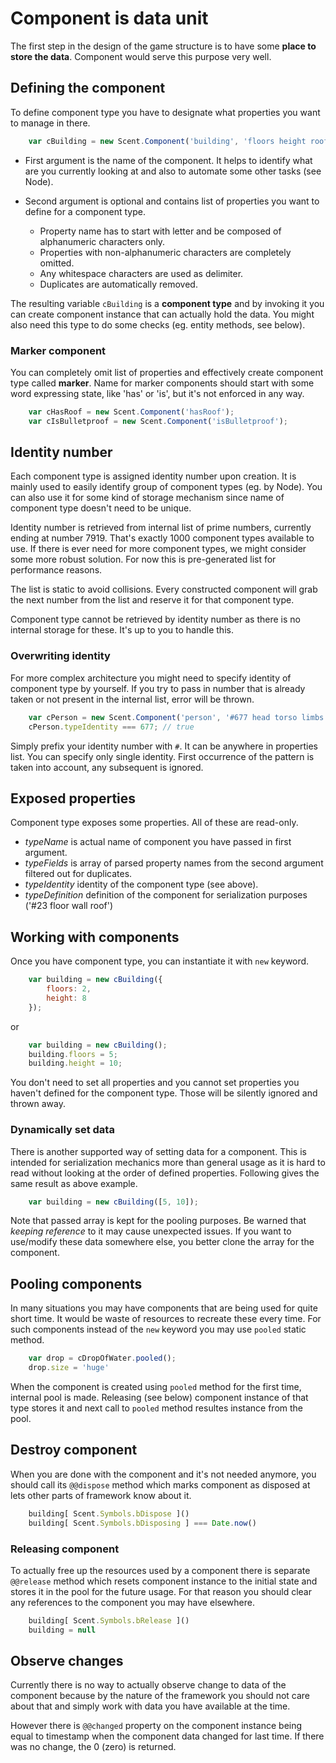 # Component is data unit

The first step in the design of the game structure is to have some **place to store the data**. Component would serve this purpose very well.

## Defining the component

To define component type you have to designate what properties you want to manage in there.

```js
	var cBuilding = new Scent.Component('building', 'floors height roofType');
```

 * First argument is the name of the component. It helps to identify what are you currently looking at and also to automate some other tasks (see Node).

 * Second argument is optional and contains list of properties you want to define for a component type.

   - Property name has to start with letter and be composed of alphanumeric characters only.
   - Properties with non-alphanumeric characters are completely omitted.
   - Any whitespace characters are used as delimiter.
   - Duplicates are automatically removed.

The resulting variable `cBuilding` is a **component type** and by invoking it you can create component instance that can actually hold the data. You might also need this type to do some checks (eg. entity methods, see below).

### Marker component

You can completely omit list of properties and effectively create component type called **marker**. Name for marker components should start with some word expressing state, like 'has' or 'is', but it's not enforced in any way.

```js
	var cHasRoof = new Scent.Component('hasRoof');
	var cIsBulletproof = new Scent.Component('isBulletproof');
```

## Identity number

Each component type is assigned identity number upon creation. It is mainly used to easily identify group of component types (eg. by Node). You can also use it for some kind of storage mechanism since name of component type doesn't need to be unique.

Identity number is retrieved from internal list of prime numbers, currently ending at number 7919. That's exactly 1000 component types available to use. If there is ever need for more component types, we might consider some more robust solution. For now this is pre-generated list for performance reasons.

The list is static to avoid collisions. Every constructed component will grab the next number from the list and reserve it for that component type.

Component type cannot be retrieved by identity number as there is no internal storage for these. It's up to you to handle this.

### Overwriting identity

For more complex architecture you might need to specify identity of component type by yourself. If you try to pass in number that is already taken or not present in the internal list, error will be thrown.

```js
	var cPerson = new Scent.Component('person', '#677 head torso limbs #1');
	cPerson.typeIdentity === 677; // true
```

Simply prefix your identity number with `#`. It can be anywhere in properties list. You can specify only single identity. First occurrence of the pattern is taken into account, any subsequent is ignored.

## Exposed properties

Component type exposes some properties. All of these are read-only.

 * *typeName* is actual name of component you have passed in first argument.
 * *typeFields* is array of parsed property names from the second argument filtered out for duplicates.
 * *typeIdentity* identity of the component type (see above).
 * *typeDefinition* definition of the component for serialization purposes ('#23 floor wall roof')

## Working with components

Once you have component type, you can instantiate it with `new` keyword.

```js
	var building = new cBuilding({
		floors: 2,
		height: 8
	});
```

or

```js
	var building = new cBuilding();
	building.floors = 5;
	building.height = 10;
```

You don't need to set all properties and you cannot set properties you haven't defined for the component type. Those will be silently ignored and thrown away.

### Dynamically set data

There is another supported way of setting data for a component. This is intended for serialization mechanics more than general usage as it is hard to read without looking at the order of defined properties. Following gives the same result as above example.

```js
	var building = new cBuilding([5, 10]);
```

Note that passed array is kept for the pooling purposes. Be warned that *keeping reference* to it may cause unexpected issues. If you want to use/modify these data somewhere else, you better clone the array for the component.

## Pooling components

In many situations you may have components that are being used for quite short time. It would be waste of resources to recreate these every time. For such components instead of the `new` keyword you may use `pooled` static method.

```js
	var drop = cDropOfWater.pooled();
	drop.size = 'huge'
```

When the component is created using `pooled` method for the first time, internal pool is made. Releasing (see below) component instance of that type stores it and next call to `pooled` method resultes instance from the pool.

## Destroy component

When you are done with the component and it's not needed anymore, you should call its `@@dispose` method which marks component as disposed at lets other parts of framework know about it.

```js
	building[ Scent.Symbols.bDispose ]()
	building[ Scent.Symbols.bDisposing ] === Date.now()
```

### Releasing component

To actually free up the resources used by a component there is separate `@@release` method which resets component instance to the initial state and stores it in the pool for the future usage. For that reason you should clear any references to the component you may have elsewhere.

```js
	building[ Scent.Symbols.bRelease ]()
	building = null
```

## Observe changes

Currently there is no way to actually observe change to data of the component because by the nature of the framework you should not care about that and simply work with data you have available at the time.

However there is `@@changed` property on the component instance being equal to timestamp when the component data changed for last time. If there was no change, the 0 (zero) is returned.
